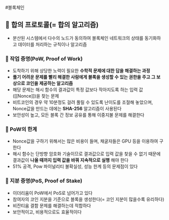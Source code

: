 ---
---

#블록체인 

## 🌈 합의 프로토콜(= 합의 알고리즘)
+ 분산된 시스템에서 다수의 노드가 동의하여 블록체인 네트워크의 상태를 동기화하고 데이터를 처리하는 규칙이나 알고리즘

### 📌 작업 증명(PoW, Proof of Work)
+ 도착하기 위해 상당한 노력이 필요한 **수학적 문제에 대한 답을 해결하는 과정**
+ **풀기 어려운 문제를 빨리 해결한 사람에게 블록을 생성할 수 있는 권한을 주고 그 보상으로 코인을 제공하는 알고리즘**
+ 해당 문제는 해시 함수의 결과값이 특정 값보다 작아지도록 하는 입력 값([[Nonce]])을 찾는 문제
+ 비트코인의 경우 약 10분정도 걸려 풀릴 수 있도록 난이도를 조절해 놓았으며, Nonce값을 만드는 데에는 **SHA-256** 알고리즘이 사용된다
+ 보안성이 높고, 모든 블록 간 정보 공유를 통해 이중지불 문제를 해결한다

### 📌 PoW의 한계
+ Nonce값을 구하기 위해서는 많은 비용이 들며, 채굴자들은 GPU 등을 이용하여 구한다
+ 해시 함수는 단방향 암호화 기술이므로 결과값으로 입력 값을 찾을 수 없기 때문에 결과값이 **나올 때까지 입력 값을 바꿔 지속적으로 실행** 해야 한다
+ 51% 공격, Pow 파이널리티 불확실성, 성능 한계 등의 문제점이 있다

### 📌 지분 증명(PoS, Proof of Stake)
+ 이더리움이 PoW에서 PoS로 넘어가고 있다
+ 참여자의 코인 지분을 기준으로 블록을 생성한다(= 코인 지분이 많을수록 유리하다)
+ 비잔티움 결함 문제를 해결하는데 적합하다
+ 보안적이고, 비용적으로도 효율적이다